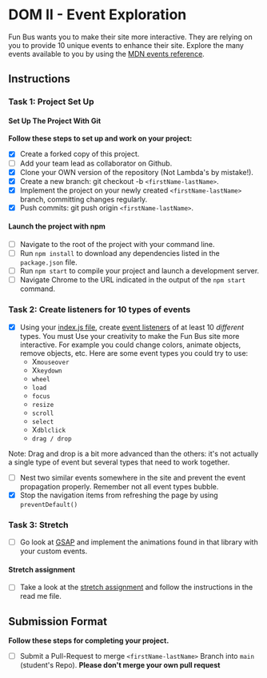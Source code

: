 # DOM II - Event Exploration

Fun Bus wants you to make their site more interactive. They are relying on you to provide 10 unique events to enhance their site. Explore the many events available to you by using the [MDN events reference](https://developer.mozilla.org/en-US/docs/Web/Events).

## Instructions

### Task 1: Project Set Up

#### Set Up The Project With Git

**Follow these steps to set up and work on your project:**

- [x] Create a forked copy of this project.
- [ ] Add your team lead as collaborator on Github.
- [x] Clone your OWN version of the repository (Not Lambda's by mistake!).
- [x] Create a new branch: git checkout -b `<firstName-lastName>`.
- [x] Implement the project on your newly created `<firstName-lastName>` branch, committing changes regularly.
- [x] Push commits: git push origin `<firstName-lastName>`.

#### Launch the project with npm

- [ ] Navigate to the root of the project with your command line.
- [ ] Run `npm install` to download any dependencies listed in the `package.json` file.
- [ ] Run `npm start` to compile your project and launch a development server.
- [ ] Navigate Chrome to the URL indicated in the output of the `npm start` command.

### Task 2: Create listeners for 10 types of events

- [x] Using your [index.js file](js/index.js), create [event listeners](https://developer.mozilla.org/en-US/docs/Web/Events) of at least 10 _different_ types. You must Use your creativity to make the Fun Bus site more interactive. For example you could change colors, animate objects, remove objects, etc. Here are some event types you could try to use:
  - X`mouseover`
  - X`keydown`
  - `wheel`
  - `load`
  - `focus`
  - `resize`
  - `scroll`
  - `select`
  - X`dblclick`
  - `drag / drop`

Note: Drag and drop is a bit more advanced than the others: it's not actually a single type of event but several types that need to work together.

- [ ] Nest two similar events somewhere in the site and prevent the event propagation properly. Remember not all event types bubble.
- [x] Stop the navigation items from refreshing the page by using `preventDefault()`

### Task 3: Stretch

- [ ] Go look at [GSAP](https://greensock.com/) and implement the animations found in that library with your custom events.

#### Stretch assignment

- [ ] Take a look at the [stretch assignment](stretch-assignment) and follow the instructions in the read me file.

## Submission Format

**Follow these steps for completing your project.**

- [ ] Submit a Pull-Request to merge `<firstName-lastName>` Branch into `main` (student's Repo). **Please don't merge your own pull request**

